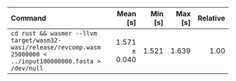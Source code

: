 | Command | Mean [s] | Min [s] | Max [s] | Relative |
|:---|---:|---:|---:|---:|
| `cd rust && wasmer --llvm target/wasm32-wasi/release/revcomp.wasm 25000000 < ../input100000000.fasta > /dev/null` | 1.571 ± 0.040 | 1.521 | 1.639 | 1.00 |
